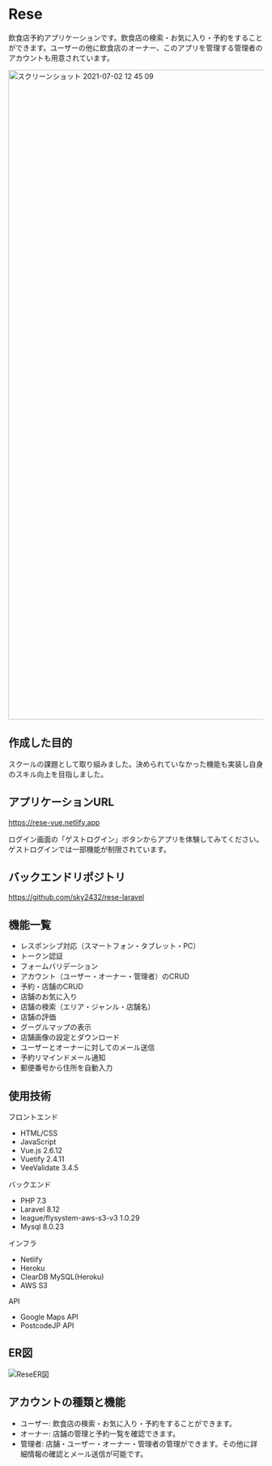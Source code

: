 # Rese

飲食店予約アプリケーションです。飲食店の検索・お気に入り・予約をすることができます。ユーザーの他に飲食店のオーナー、このアプリを管理する管理者のアカウントも用意されています。

<img width="1280" alt="スクリーンショット 2021-07-02 12 45 09" src="https://user-images.githubusercontent.com/55875685/124218214-c6802000-db34-11eb-8bab-6ec2d895d35f.png">

## 作成した目的
スクールの課題として取り組みました。決められていなかった機能も実装し自身のスキル向上を目指しました。

## アプリケーションURL
https://rese-vue.netlify.app

ログイン画面の「ゲストログイン」ボタンからアプリを体験してみてください。ゲストログインでは一部機能が制限されています。

## バックエンドリポジトリ
https://github.com/sky2432/rese-laravel

## 機能一覧
- レスポンシブ対応（スマートフォン・タブレット・PC）
- トークン認証
- フォームバリデーション
- アカウント（ユーザー・オーナー・管理者）のCRUD
- 予約・店舗のCRUD
- 店舗のお気に入り
- 店舗の検索（エリア・ジャンル・店舗名）
- 店舗の評価
- グーグルマップの表示
- 店舗画像の設定とダウンロード
- ユーザーとオーナーに対してのメール送信
- 予約リマインドメール通知
- 郵便番号から住所を自動入力

## 使用技術
フロントエンド
- HTML/CSS
- JavaScript
- Vue.js 2.6.12
- Vuetify 2.4.11
- VeeValidate 3.4.5

バックエンド
- PHP 7.3
- Laravel 8.12
- league/flysystem-aws-s3-v3 1.0.29
- Mysql 8.0.23

インフラ
- Netlify
- Heroku
- ClearDB MySQL(Heroku)
- AWS S3

API
- Google Maps API
- PostcodeJP API

## ER図
![ReseER図](https://user-images.githubusercontent.com/55875685/124217053-7dc76780-db32-11eb-893c-7a322858aff9.png)

## アカウントの種類と機能
- ユーザー: 飲食店の検索・お気に入り・予約をすることができます。
- オーナー: 店舗の管理と予約一覧を確認できます。
- 管理者: 店舗・ユーザー・オーナー・管理者の管理ができます。その他に詳細情報の確認とメール送信が可能です。







